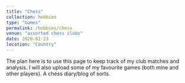 ```yaml
---
title: "Chess"
collection: hobbies
type: "Games"
permalink: /hobbies/chess
venue: "assorted chess clubs"
date: 2020-02-23
location: "Country"
---
```

The plan here is to use this page to keep track of my club matches and analysis. I will also upload some of my favourite games (both mine and other players). A chess diary/blog of sorts.